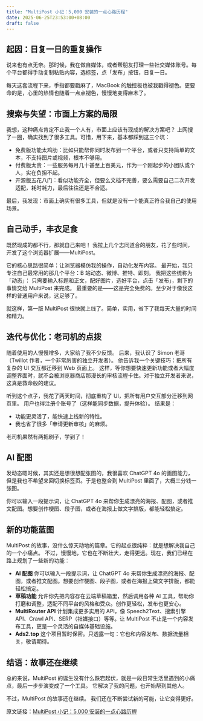 ```yaml
---
title: "MultiPost 小记：5,000 安装的一点心路历程"
date: 2025-06-25T23:53:00+08:00
draft: false
---
```


## 起因：日复一日的重复操作

说来也有点无奈。那时候，我在做自媒体，或者帮朋友打理一些社交媒体账号。每个平台都得手动复制粘贴内容，选标签，点「发布」按钮，日复一日。

每天这套流程下来，手指都要戳麻了，MacBook 的触控板也被我戳得褪色。更要命的是，心里的热情也随着一点点褪色，慢慢地变得麻木了。

## 搜索与失望：市面上方案的局限

我想，这种痛点肯定不止我一个人有，市面上应该有现成的解决方案吧？
上网搜了一圈，确实找到了很多工具。可惜，用下来，基本都踩到这三个坑：

- 免费版功能太鸡肋：比如只能帮你同时发布到一个平台，或者只支持简单的文本，不支持图片或视频，根本不够用。
- 付费版太贵：一些服务每月几十甚至上百美元，作为一个刚起步的小团队或个人，实在负担不起。
- 开源版五花八门：看似功能齐全，但要么文档不完善，要么需要自己二次开发适配，耗时耗力，最后往往还是不合适。

最后，我发现：市面上确实有很多工具，但就是没有一个能真正符合我自己的使用场景。

## 自己动手，丰衣足食

既然现成的都不行，那就自己来吧！
我拉上几个志同道合的朋友，花了些时间，开发了这个浏览器扩展——MultiPost。

它的核心思路很简单：让浏览器模仿我的操作，自动化发布内容。
最开始，我只专注自己最常用的那几个平台：B 站动态、微博、推特、即刻。
我把这些统称为「动态」：
只需要输入标题和正文，配好图片，选好平台，点击「发布」，剩下的事情交给 MultiPost 来完成。
最重要的是——这是完全免费的。至少对于像我这样的普通用户来说，这足够了。

就这样，第一版 MultiPost 很快就上线了。简单，实用，省下了我每天大量的时间和精力。

## 迭代与优化：老司机的点拨

随着使用的人慢慢增多，大家给了我不少反馈。
后来，我认识了 Simon 老哥（Twillot 作者，一个非常厉害的独立开发者）。
他告诉我一个关键技巧：把所有复杂的 UI 交互都迁移到 Web 页面上。
这样，等你想要快速更新功能或者大幅度调整界面时，就不会被浏览器商店那漫长的审核流程卡住。对于独立开发者来说，这真是救命般的建议。

听到这个点子，我花了两天时间，彻底重构了 UI，把所有用户交互部分迁移到网页里。
用户也得注册个账号了（这样能同步数据，提升体验）。
结果是：

- 功能更灵活了，能快速上线新的特性。
- 我也省了很多「申请更新审核」的麻烦。

老司机果然有两把刷子，学到了！

## AI 配图

发动态嗯时候，其实还是想很想配张图的，我很喜欢 ChatGPT 4o 的画图能力，但是我也不希望来回切换标签页。于是也整合到 MultiPost 里面了，大概三分钱一张图。

你可以输入一段提示词，让 ChatGPT 4o 来帮你生成漂亮的海报、配图，或者推文配图。想要创作梗图、段子图，或者在海报上做文字排版，都能轻松搞定。

## 新的功能蓝图

MultiPost 的故事，没什么惊天动地的篇章。它的起点很纯粹：就是想解决我自己的一个小痛点。
不过，慢慢地，它也在不断壮大，走得更远。现在，我们已经在路上规划了一些新的功能：

- **AI 配图**
  你可以输入一段提示词，让 ChatGPT 4o 来帮你生成漂亮的海报、配图，或者推文配图。想要创作梗图、段子图，或者在海报上做文字排版，都能轻松搞定。
- **草稿功能**
  允许你先把内容存在云端草稿箱里，然后调用各种 AI 工具，帮助你打磨和调整，适配不同平台的风格和受众。创作更轻松，发布也更安心。
- **MultiRouter API**
  计划集成更多实用的 API，像 Speech2Text、搜索引擎 API、Crawl API、SERP（社媒接口）等等。让 MultiPost 不止是一个内容发布工具，更是一个灵活的自媒体基础设施。
- **Ads2.top**
  这个项目暂时保密。只透露一句：它也和内容发布、数据流量相关，敬请期待。

## 结语：故事还在继续

总的来说，MultiPost 的诞生没有什么跌宕起伏，就是一段日常生活里遇到的小痛点，最后一步步演变成了一个工具。
它解决了我的问题，也开始帮到其他人。

不过，MultiPost 的故事还在继续。
我们还在不断尝试新的可能，让它变得更好。

原文链接：[MultiPost 小记：5,000 安装的一点心路历程](https://mp.weixin.qq.com/s/hiXRfWl51c7nDqTBi8a2zg) 